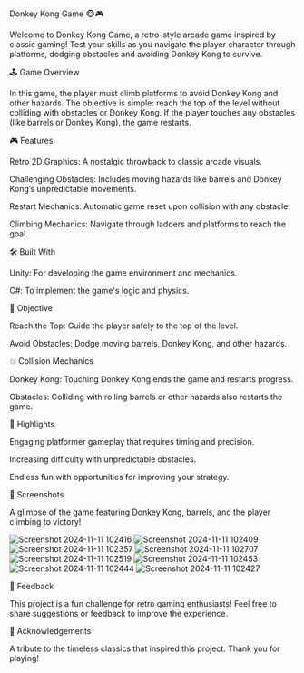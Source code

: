 Donkey Kong Game 🐵🎮

Welcome to Donkey Kong Game, a retro-style arcade game inspired by classic gaming! Test your skills as you navigate the player character through platforms, dodging obstacles and avoiding Donkey Kong to survive.

🕹️ Game Overview

In this game, the player must climb platforms to avoid Donkey Kong and other hazards. The objective is simple: reach the top of the level without colliding with obstacles or Donkey Kong. If the player touches any obstacles (like barrels or Donkey Kong), the game restarts.

🎮 Features

Retro 2D Graphics: A nostalgic throwback to classic arcade visuals.

Challenging Obstacles: Includes moving hazards like barrels and Donkey Kong’s unpredictable movements.

Restart Mechanics: Automatic game reset upon collision with any obstacle.

Climbing Mechanics: Navigate through ladders and platforms to reach the goal.

🛠️ Built With

Unity: For developing the game environment and mechanics.

C#: To implement the game's logic and physics.

🎯 Objective

Reach the Top: Guide the player safely to the top of the level.

Avoid Obstacles: Dodge moving barrels, Donkey Kong, and other hazards.

💥 Collision Mechanics

Donkey Kong: Touching Donkey Kong ends the game and restarts progress.

Obstacles: Colliding with rolling barrels or other hazards also restarts the game.

🚀 Highlights

Engaging platformer gameplay that requires timing and precision.

Increasing difficulty with unpredictable obstacles.

Endless fun with opportunities for improving your strategy.

📸 Screenshots

A glimpse of the game featuring Donkey Kong, barrels, and the player climbing to victory!

![Screenshot 2024-11-11 102416](https://github.com/user-attachments/assets/362f7ad5-3892-4e71-8b96-168a76ea327e)
![Screenshot 2024-11-11 102409](https://github.com/user-attachments/assets/5cc5d022-662c-4f7b-aba3-98369582c799)
![Screenshot 2024-11-11 102357](https://github.com/user-attachments/assets/22339933-0f2e-44f0-bc3d-e72fdca47c85)
![Screenshot 2024-11-11 102707](https://github.com/user-attachments/assets/3fdcfba8-4a21-4b97-9e58-1c562bc8c304)
![Screenshot 2024-11-11 102519](https://github.com/user-attachments/assets/161ac92c-64df-4273-88ce-b37d5c17bf00)
![Screenshot 2024-11-11 102453](https://github.com/user-attachments/assets/471c2d41-5eb4-41cf-a6a4-90116044c486)
![Screenshot 2024-11-11 102444](https://github.com/user-attachments/assets/5d2531c1-1260-4e67-ba27-d4f166ea35cf)
![Screenshot 2024-11-11 102427](https://github.com/user-attachments/assets/47a2f58f-5396-4c82-84f5-7dbdcf9debee)


📢 Feedback

This project is a fun challenge for retro gaming enthusiasts! Feel free to share suggestions or feedback to improve the experience.

🙌 Acknowledgements

A tribute to the timeless classics that inspired this project. Thank you for playing!
